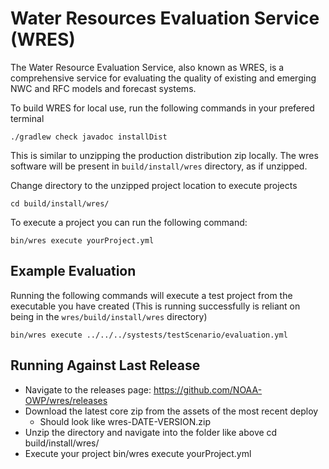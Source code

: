 # Water Resources Evaluation Service (WRES)
The Water Resource Evaluation Service, also known as WRES, is a comprehensive service for evaluating the quality of existing
and emerging NWC and RFC models and forecast systems.

To build WRES for local use, run the following commands in your prefered terminal

    ./gradlew check javadoc installDist

This is similar to unzipping the production distribution zip locally. The wres
software will be present in `build/install/wres` directory, as if unzipped.

Change directory to the unzipped project location to execute projects

    cd build/install/wres/
To execute a project you can run the following command:


    bin/wres execute yourProject.yml

## Example Evaluation
Running the following commands will execute a test project from the executable you have created
(This is running successfully is reliant on being in the `wres/build/install/wres` directory)

    bin/wres execute ../../../systests/testScenario/evaluation.yml


## Running Against Last Release
* Navigate to the releases page:
  https://github.com/NOAA-OWP/wres/releases
* Download the latest core zip from the assets of the most recent deploy
    * Should look like wres-DATE-VERSION.zip
* Unzip the directory and navigate into the folder like above
  cd build/install/wres/
* Execute your project
  bin/wres execute yourProject.yml
